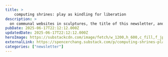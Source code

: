 ```yaml
---
title: >
    computing shrines: play as kindling for liberation
description: >
  on communal websites in sculptures, the title of this newsletter, and perpetual energy
pubDate: 2025-06-17T22:12:12.000Z
updatedDate: 2025-06-17T22:12:12.000Z
heroImage: https://substackcdn.com/image/fetch/w_1200,h_600,c_fill,f_jpg,q_auto:good,fl_progressive:steep,g_auto/https%3A%2F%2Fsubstack-post-media.s3.amazonaws.com%2Fpublic%2Fimages%2Fb92cec99-a383-46f0-8ce1-32495b47f9d0_2667x4000.jpeg
externalLink: https://spencerchang.substack.com/p/computing-shrines-play-as-kindling
categories: ["newsletter"]
---
```

    